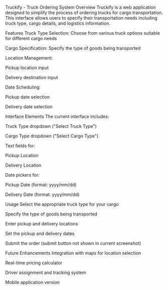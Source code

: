 Truckify - Truck Ordering System
Overview
Truckify is a web application designed to simplify the process of ordering trucks for cargo transportation. This interface allows users to specify their transportation needs including truck type, cargo details, and logistics information.

Features
Truck Type Selection: Choose from various truck options suitable for different cargo needs

Cargo Specification: Specify the type of goods being transported

Location Management:

Pickup location input

Delivery destination input

Date Scheduling:

Pickup date selection

Delivery date selection

Interface Elements
The current interface includes:

Truck Type dropdown ("Select Truck Type")

Cargo Type dropdown ("Select Cargo Type")

Text fields for:

Pickup Location

Delivery Location

Date pickers for:

Pickup Date (format: yyyy/mm/dd)

Delivery Date (format: yyyy/mm/dd)

Usage
Select the appropriate truck type for your cargo

Specify the type of goods being transported

Enter pickup and delivery locations

Set the pickup and delivery dates

Submit the order (submit button not shown in current screenshot)

Future Enhancements
Integration with maps for location selection

Real-time pricing calculator

Driver assignment and tracking system

Mobile application version
